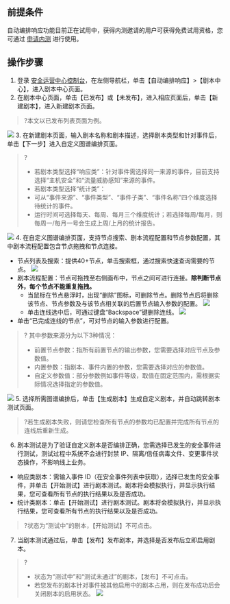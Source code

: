 ##  前提条件
自动编排响应功能目前正在试用中，获得内测邀请的用户可获得免费试用资格，您可通过 [申请内测](https://cloud.tencent.com/apply/p/w5svog9t1nj) 进行使用。

## 操作步骤
1. 登录 [安全运营中心控制台](https://console.cloud.tencent.com/ssav2/soar)，在左侧导航栏，单击【自动编排响应】>【剧本中心】，进入剧本中心页面。
2. 在剧本中心页面，单击【已发布】或【未发布】，进入相应页面后，单击【新建剧本】，进入新建剧本页面。
>?本文以已发布列表页面为例。
>
![](https://main.qcloudimg.com/raw/73b87535bd1c682216c902aa0dee1b31.png)
3. 在新建剧本页面，输入剧本名称和剧本描述，选择剧本类型和针对事件后，单击【下一步】进入自定义图谱编排页面。
>?
>- 若剧本类型选择“响应类”：针对事件需选择同一来源的事件，目前支持选择“主机安全”和“流量威胁感知”来源的事件。
>- 若剧本类型选择“统计类”：
>  - 可从“事件来源”、“事件类型”、“事件子类”、“事件名称”四个维度选择待统计的事件。
>  - 运行时间可选择每天、每周、每月三个维度统计；若选择每周/每月，则每周一/每月一号会生成上周/上月的统计报告。
>
 ![](https://main.qcloudimg.com/raw/4e2d2e473de93c3d589e798124bb4e7b.png)
4. 在自定义图谱编排页面，支持节点搜索、剧本流程配置和节点参数配置，其中剧本流程配置包含节点拖拽和节点连接。 
  - 节点列表及搜索：提供40+节点，单击搜索框，通过搜索快速查询需要的节点。
 ![](https://main.qcloudimg.com/raw/804ae73621a617919b0adf117c05a953.png)
  - 剧本流程配置：节点可拖拽至右侧画布中，节点之间可进行连接。**除判断节点外，每个节点不能重复拖拽。**
      - 当鼠标在节点悬浮时，出现“删除”图标，可删除节点。删除节点后将删除该节点、节点参数及与该节点相关联的后置节点输入参数的配置。
           ![](https://main.qcloudimg.com/raw/7ad9472edf82ee1184c38bb9f7fd566b.png)
      - 单击连线选中后，可通过键盘“Backspace”键删除连线。
		  ![](https://main.qcloudimg.com/raw/c4d1e78c73a98273995313b4f0bd47be.png)
 - 单击“已完成连线的节点”，可对节点的输入参数进行配置。
>? 其中参数来源分为以下3种情况：
>- 前置节点参数：指所有前置节点的输出参数，您需要选择对应节点及参数值。
>- 内置参数：指剧本、事件内置的参数，您需要选择对应的参数值。
>- 自定义参数值：部分参数例如事件等级，取值在固定范围内，需根据实际情况选择指定的参数值。
>
![](https://main.qcloudimg.com/raw/31a75ac63986f52b9e72cb09218ac7b7.png)
5. 选择所需图谱编排后，单击【生成剧本】生成自定义剧本，并自动跳转剧本测试页面。
>?若生成剧本失败，则请您检查所有节点的参数均已配置并完成所有节点的连线后重新生成。
6. 剧本测试是为了验证自定义剧本是否编排正确，您需选择已发生的安全事件进行测试，测试过程中系统不会进行封禁 IP、隔离/信任病毒文件、变更事件状态操作，不影响线上业务。
 - 响应类剧本：需输入事件 ID（在安全事件列表中获取），选择已发生的安全事件，并单击【开始测试】进行剧本测试。剧本将会模拟执行，并显示执行结果，您可查看所有节点的执行结果以及是否成功。
 - 统计类剧本：单击【开始测试】进行剧本测试。剧本将会模拟执行，并显示执行结果，您可查看所有节点的执行结果以及是否成功。
>?状态为“测试中”的剧本，【开始测试】不可点击。
7. 当剧本测试通过后，单击【发布】发布剧本，并选择是否发布后立即启用剧本。
>?
>- 状态为“测试中”和“测试未通过”的剧本，【发布】不可点击。
>- 若您发布的剧本针对事件被其他启用中的剧本占用，则在发布成功后会关闭剧本的启用状态。
>![](https://main.qcloudimg.com/raw/bb108dcb6f303135a0855407964ea9fe.png)
